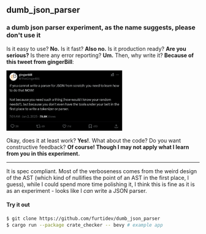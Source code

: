 ## dumb_json_parser
### a dumb json parser experiment, as the name suggests, please don't use it

Is it easy to use? **No.** Is it fast? **Also no.** Is it production ready? **Are you serious?** Is there any error reporting? **Um.** Then, why write it? **Because of this tweet from gingerBill**:

<img src="./assets/tweet.png" width="60%" height="60%">

Okay, does it at least work? **Yes!**. What about the code? Do you want constructive feedback? **Of course! Though I may not apply what I learn from you in this experiment.**

---

It is spec compliant. Most of the verboseness comes from the weird design of the AST (which kind of nullifies the point of an AST in the first place, I guess), while I could spend more time polishing it, I think this is fine as it is as an experiment - looks like I *can* write a JSON parser.

#### Try it out
```bash
$ git clone https://github.com/furtidev/dumb_json_parser
$ cargo run --package crate_checker -- bevy # example app
```
